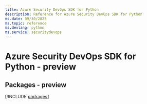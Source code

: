 ```yaml
---
title: Azure Security DevOps SDK for Python
description: Reference for Azure Security DevOps SDK for Python
ms.date: 09/30/2025
ms.topic: reference
ms.devlang: python
ms.service: securitydevops
---
```

# Azure Security DevOps SDK for Python - preview
## Packages - preview
[!INCLUDE [packages](security-devops-index.md)]